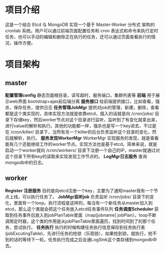 # 项目介绍
这是一个结合 Etcd 与 MongoDB 实现一个基于 Master-Worker 分布式 架构的 crontab 系统。用户可以通过前端页面配置任务和 cron 表达式和命令来执行定时任务，也可以手动的编辑和删除正在执行的任务，还可以通过页面查看执行的情况，操作方便。

# 项目架构

## master
**配置管理config** 静态页面根目录，读写超时，服务端口，集群列表等
**前端** 用于展示web界面 bootstrap+ajax前后端分离
**服务接口** 给前端提供接口，比如查看，强杀，保存任务，提供日志
**任务管理JobMgr** 提供对job的管理，新建，删除，查看都是这个类实现的，具体实现方法就是依靠etcd，插入的话就是向 /cron/jobs/ 目录下存储key，然后worker节点对这个目录进行监听，监听到了有变化就拿出来，进行value的解析和执行。其他的功能都一样，强杀也是写一个key进去，不过是在 /cron/killer/ 目录下，当然有另一个killer的后台负责监听这个目录的变化，然后就解析，执行。
**服务发现WorkerMgr** WorkerMgr 实现服务的发现，就是查看能有几个还能继续工作的worker节点。实现方法也是基于etcd。简单来说，就是启动一个worker就向 /cron/workers/ 目录下注册一个自己的IP，master就通过对这个目录下所有key的读取来实现发现工作节点的。
**LogMgr日志服务** 查询mongodb中的日志。


## worker
**Register 注册服务** 目的是向etcd注册一个key，主要为了通知master我有一个节点上线，可以执行任务了。
**JobMgr监听job** 负责监听 /cron/jobs/ 目录下的变化，里面有一个loop。执行流程是这样的，每当有一个新任务从master加入到etcd，那么这个类就会把这个任务放入etcd任务事件队列
**任务调度Scheduler** 获取到任务事件后放入到jobPlanTable里面（map[jobname] jobPlan）。loop不断调用定时器，这个类的作用是从jobPlanTable里面遍历，找到时间到了的那个任务，尝试执行。
**任务执行** 执行的时候构建任务执行信息保存到任务执行表(jobExcutingTable)，先进行任务的抢锁（乐观锁），如果抢到锁，就执行，抢不到的话的等待下一轮。任务执行完成之后会通LogSink这个类存储到mongodb中去。
